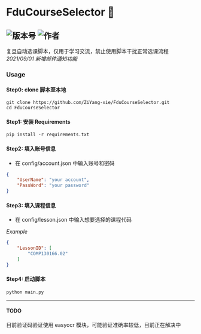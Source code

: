 # FduCourseSelector 📝
![版本号](https://img.shields.io/badge/Version-Beta--0.0.1-blue) ![作者](https://img.shields.io/badge/Author-Xzy-orange)  
---

复旦自动选课脚本，仅用于学习交流，禁止使用脚本干扰正常选课流程
*2021/09/01 新增邮件通知功能*

### Usage
#### Step0: clone 脚本至本地
```shell
git clone https://github.com/ZiYang-xie/FduCourseSelector.git
cd FduCourseSelector
```

#### Step1: 安装 Requirements
```shell
pip install -r requirements.txt
```

#### Step2: 填入账号信息
- 在 config/account.json 中输入账号和密码

```json
{
    "UserName": "your account",
    "PassWord": "your password"
}
```

#### Step3: 填入课程信息
- 在 config/lesson.json 中输入想要选择的课程代码

*Example*
```json
{
    "LessonID": [
        "COMP130166.02"
    ]
}
```
#### Step4: 启动脚本
```shell
python main.py
```

---
#### TODO
目前验证码验证使用 easyocr 模块，可能验证准确率较低，目前正在解决中